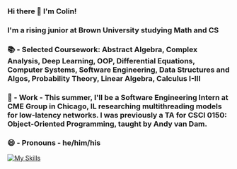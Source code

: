 ### Hi there 👋 I'm Colin!

### I'm a rising junior at Brown University studying Math and CS

### 📚 - Selected Coursework: Abstract Algebra, Complex Analysis, Deep Learning, OOP, Differential Equations, Computer Systems, Software Engineering, Data Structures and Algos, Probability Theory, Linear Algebra, Calculus I-III
### 🔭 - Work -  This summer, I'll be a Software Engineering Intern at CME Group in Chicago, IL researching multithreading models for low-latency networks.  I was previously a TA for CSCI 0150: Object-Oriented Programming, taught by Andy van Dam.
### 😄 - Pronouns -  he/him/his

[![My Skills](https://skillicons.dev/icons?i=c,java,tensorflow,ocaml,py,bash,linux,git,mongodb,r)](https://skillicons.dev)


<!--
**csavage4/csavage4** is a ✨ _special_ ✨ repository because its `README.md` (this file) appears on your GitHub profile.

Here are some ideas to get you started:

- 🔭 I’m currently working on ...
- 🌱 I’m currently learning ...
- 👯 I’m looking to collaborate on ...
- 🤔 I’m looking for help with ...
- 💬 Ask me about ...
- 📫 How to reach me: ...
- 😄 Pronouns: ...
- ⚡ Fun fact: ...
-->

